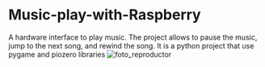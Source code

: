 # Music-play-with-Raspberry
A hardware interface to play music. The project allows to pause the music, jump to the next song, and rewind the song. It is a python project that use pygame and piozero libraries
![foto_reproductor](https://user-images.githubusercontent.com/72472139/120908621-92970500-c631-11eb-8e50-5a8a09ec729d.jpg)
